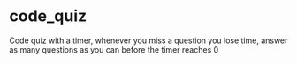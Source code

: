 # code_quiz
Code quiz with a timer, whenever you miss a question you lose time, answer as many questions as you  can before the timer reaches 0
